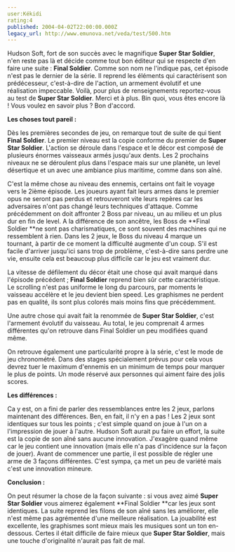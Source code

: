 ```yaml
---
user:Kékidi
rating:4
published: 2004-04-02T22:00:00.000Z
legacy_url: http://www.emunova.net/veda/test/500.htm
---
```

Hudson Soft, fort de son succès avec le magnifique **Super Star Soldier**, n'en reste pas là et décide comme tout bon éditeur qui se respecte d'en faire une suite : **Final Soldier**. Comme son nom ne l'indique pas, cet épisode n'est pas le dernier de la série. Il reprend les éléments qui caractérisent son prédécesseur, c'est-à-dire de l'action, un armement évolutif et une réalisation impeccable. Voilà, pour plus de renseignements reportez-vous au test de **Super Star Soldier**. Merci et à plus. Bin quoi, vous êtes encore là ! Vous voulez en savoir plus ? Bon d'accord.  

  

**Les choses tout pareil :**  

Dès les premières secondes de jeu, on remarque tout de suite de qui tient **Final Soldier**. Le premier niveau est la copie conforme du premier de **Super Star Soldier**. L'action se déroule dans l'espace et le décor est composé de plusieurs énormes vaisseaux armés jusqu'aux dents. Les 2 prochains niveaux ne se déroulent plus dans l'espace mais sur une planète, un level désertique et un avec une ambiance plus maritime, comme dans son aîné.  

  

C'est la même chose au niveau des ennemis, certains ont fait le voyage vers le 2ième épisode. Les joueurs ayant fait leurs armes dans le premier opus ne seront pas perdus et retrouveront vite leurs repères car les adversaires n'ont pas changé leurs techniques d'attaque. Comme précédemment on doit affronter 2 Boss par niveau, un au milieu et un plus dur en fin de level. A la différence de son ancêtre, les Boss de **Final Soldier **ne sont pas charismatiques, ce sont souvent des machines qui ne ressemblent à rien. Dans les 2 jeux, le Boss du niveau 4 marque un tournant, à partir de ce moment la difficulté augmente d'un coup. S'il est facile d'arriver jusqu'ici sans trop de problème, c'est-à-dire sans perdre une vie, ensuite cela est beaucoup plus difficile car le jeu est vraiment dur.  

  

La vitesse de défilement du décor était une chose qui avait marqué dans l'épisode précédent ; **Final Soldier** reprend bien sûr cette caractéristique. Le scrolling n'est pas uniforme le long du parcours, par moments le vaisseau accélère et le jeu devient bien speed. Les graphismes ne perdent pas en qualité, ils sont plus colorés mais moins fins que précédemment.  

  

Une autre chose qui avait fait la renommée de **Super Star Soldier**, c'est l'armement évolutif du vaisseau. Au total, le jeu comprenait 4 armes différentes qu'on retrouve dans Final Soldier un peu modifiées quand même.  

  

On retrouve également une particularité propre à la série, c'est le mode de jeu chronométré. Dans des stages spécialement prévus pour cela vous devrez tuer le maximum d'ennemis en un minimum de temps pour marquer le plus de points. Un mode réservé aux personnes qui aiment faire des jolis scores.  

  

**Les différences :**  

Ca y est, on a fini de parler des ressemblances entre les 2 jeux, parlons maintenant des différences. Ben, en fait, il n'y en a pas ! Les 2 jeux sont identiques sur tous les points ; c'est simple quand on joue à l'un on a l'impression de jouer à l'autre. Hudson Soft aurait pu faire un effort, la suite est la copie de son aîné sans aucune innovation. J'exagère quand même car le jeu contient une innovation (mais elle n'a pas d'incidence sur la façon de jouer). Avant de commencer une partie, il est possible de régler une arme de 3 façons différentes. C'est sympa, ça met un peu de variété mais c'est une innovation mineure.  

  

**Conclusion :**  

On peut résumer la chose de la façon suivante : si vous avez aimé **Super Star Soldier** vous aimerez également **Final Soldier **car les jeux sont identiques. La suite reprend les filons de son aîné sans les améliorer, elle n'est même pas agrémentée d'une meilleure réalisation. La jouabilité est excellente, les graphismes sont mieux mais les musiques sont un ton en-dessous. Certes il était difficile de faire mieux que **Super Star Soldier**, mais une touche d'originalité n'aurait pas fait de mal.